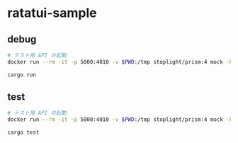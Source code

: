 # ratatui-sample

## debug

```sh
# テスト用 API の起動
docker run --rm -it -p 5000:4010 -v $PWD:/tmp stoplight/prism:4 mock -h 0.0.0.0 /tmp/src/openstack/openapi.yaml
```
```sh
cargo run
```

## test

```sh
# テスト用 API の起動
docker run --rm -it -p 5000:4010 -v $PWD:/tmp stoplight/prism:4 mock -h 0.0.0.0 /tmp/src/openstack/openapi.yaml
```
```sh
cargo test
```
